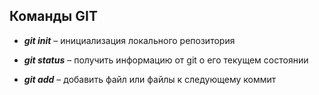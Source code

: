 ## __Команды GIT__

* __*git init*__ – инициализация локального репозитория
* __*git status*__ – получить информацию от git о его текущем состоянии

* __*git add*__ – добавить файл или файлы к следующему коммит